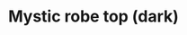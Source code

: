 ---
layout: item
title: Mystic robe top (dark)
item-id: 4101
datatable: true
id: 4101
name: "Mystic robe top (dark)"
members: true
lowalch: 48000
highalch: 72000
examine: "The upper half of a dark magical robe."
monsters:
  - id: 412
    name: "Gargoyle"
    members: true
    combat_level: 111
    wiki_url: "https://oldschool.runescape.wiki/w/Gargoyle"
    drops:
      - quantity: "1"
        rarity: 0.001953125
        drop_requirements: null
  - id: 7407
    name: "Marble gargoyle"
    members: true
    combat_level: 349
    wiki_url: "https://oldschool.runescape.wiki/w/Marble_gargoyle"
    drops:
      - quantity: "1"
        rarity: 0.001953125
        drop_requirements: null
---